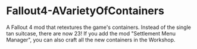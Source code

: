 # Fallout4-AVarietyOfContainers
A Fallout 4 mod that retextures the game's containers. Instead of the single tan suitcase, there are now 23! If you add the mod "Settlement Menu Manager", you can also craft all the new containers in the Workshop.
